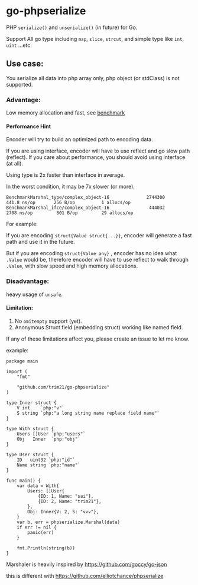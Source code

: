 # go-phpserialize

PHP `serialize()` and `unserialize()` (in future) for Go.

Support All go type including `map`, `slice`, `strcut`, and simple type like `int`, `uint` ...etc.

## Use case:

You serialize all data into php array only, php object (or stdClass) is not supported.

### Advantage:

Low memory allocation and fast, see [benchmark](./docs/benchmark.md)

#### Performance Hint

Encoder will try to build an optimized path to encoding data.

If you are using interface, encoder will have to use reflect and go slow path (reflect). 
If you care about performance, you should avoid using interface (at all).

Using type is 2x faster than interface in average.

In the worst condition, it may be 7x slower (or more).

```text
BenchmarkMarshal_type/complex_object-16            	 2744300	       441.8 ns/op	     256 B/op	       1 allocs/op
BenchmarkMarshal_ifce/complex_object-16            	  444032	      2708 ns/op	     801 B/op	      29 allocs/op
```

For example:

If you are encoding `struct{Value struct{...}}`, encoder will generate a fast path and use it in the future.

But if you are encoding `struct{Value any}` , encoder has no idea what `.Value` would be, 
therefore encoder will have to use reflect to walk through `.Value`, with slow speed and high memory allocations.

### Disadvantage:

heavy usage of `unsafe`.

#### Limitation:

1. No `omitempty` support (yet).
2. Anonymous Struct field (embedding struct) working like named field.

If any of these limitations affect you, please create an issue to let me know.

example:

```golang
package main

import (
	"fmt"

	"github.com/trim21/go-phpserialize"
)

type Inner struct {
	V int    `php:"v"`
	S string `php:"a long string name replace field name"`
}

type With struct {
	Users []User `php:"users"`
	Obj   Inner  `php:"obj"`
}

type User struct {
	ID   uint32 `php:"id"`
	Name string `php:"name"`
}

func main() {
	var data = With{
		Users: []User{
			{ID: 1, Name: "sai"},
			{ID: 2, Name: "trim21"},
		},
		Obj: Inner{V: 2, S: "vvv"},
	}
	var b, err = phpserialize.Marshal(data)
	if err != nil {
		panic(err)
	}

	fmt.Println(string(b))
}
```

Marshaler is heavily inspired by https://github.com/goccy/go-json

this is different with https://github.com/elliotchance/phpserialize
